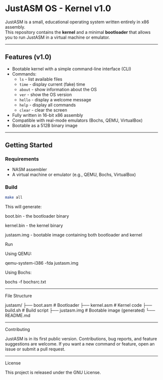 # JustASM OS - Kernel v1.0

JustASM is a small, educational operating system written entirely in x86 assembly.  
This repository contains the **kernel** and a minimal **bootloader** that allows you to run JustASM in a virtual machine or emulator.

---

## Features (v1.0)

- Bootable kernel with a simple command-line interface (CLI)
- Commands:
  - `ls` - list available files
  - `time` - display current (fake) time
  - `about` - show information about the OS
  - `ver` - show the OS version
  - `hello` - display a welcome message
  - `help` - display all commands
  - `clear` - clear the screen
- Fully written in 16-bit x86 assembly
- Compatible with real-mode emulators (Bochs, QEMU, VirtualBox)
- Bootable as a 512B binary image

---

## Getting Started

### Requirements

- NASM assembler
- A virtual machine or emulator (e.g., QEMU, Bochs, VirtualBox)

### Build

```bash
make all
```

This will generate:

boot.bin - the bootloader binary

kernel.bin - the kernel binary

justasm.img - bootable image containing both bootloader and kernel


Run

Using QEMU:

qemu-system-i386 -fda justasm.img

Using Bochs:

bochs -f bochsrc.txt


---

File Structure

justasm/
├── boot.asm       # Bootloader
├── kernel.asm     # Kernel code
├── build.sh       # Build script
├── justasm.img    # Bootable image (generated)
└── README.md


---

Contributing

JustASM is in its first public version. Contributions, bug reports, and feature suggestions are welcome.
If you want a new command or feature, open an issue or submit a pull request.


---

License

This project is released under the GNU License.
